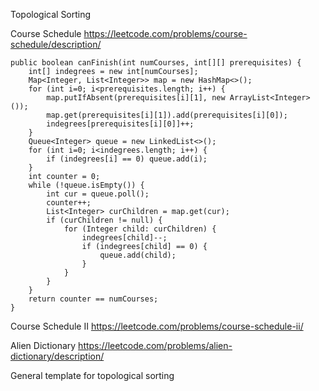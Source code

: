 Topological Sorting

Course Schedule
https://leetcode.com/problems/course-schedule/description/

    public boolean canFinish(int numCourses, int[][] prerequisites) {
        int[] indegrees = new int[numCourses];
        Map<Integer, List<Integer>> map = new HashMap<>();
        for (int i=0; i<prerequisites.length; i++) {
            map.putIfAbsent(prerequisites[i][1], new ArrayList<Integer>());
            map.get(prerequisites[i][1]).add(prerequisites[i][0]);
            indegrees[prerequisites[i][0]]++;
        }
        Queue<Integer> queue = new LinkedList<>();
        for (int i=0; i<indegrees.length; i++) {
            if (indegrees[i] == 0) queue.add(i);
        }
        int counter = 0;
        while (!queue.isEmpty()) {
            int cur = queue.poll();
            counter++;
            List<Integer> curChildren = map.get(cur);
            if (curChildren != null) {
                for (Integer child: curChildren) {
                    indegrees[child]--;
                    if (indegrees[child] == 0) {
                        queue.add(child);
                    }
                }
            }
        }
        return counter == numCourses;
    }
    
Course Schedule II
https://leetcode.com/problems/course-schedule-ii/

Alien Dictionary
https://leetcode.com/problems/alien-dictionary/description/

General template for topological sorting
